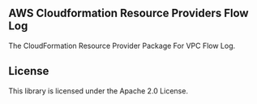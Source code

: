 ## AWS Cloudformation Resource Providers Flow Log

The CloudFormation Resource Provider Package For VPC Flow Log.

## License

This library is licensed under the Apache 2.0 License.
